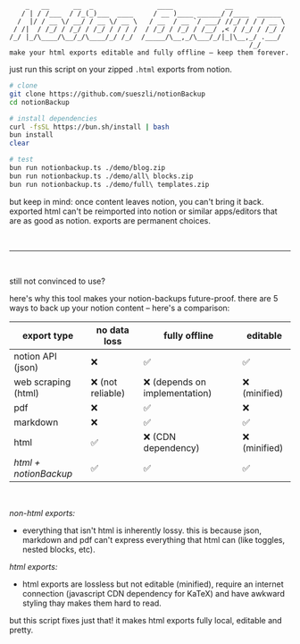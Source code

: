 ```
    _   __      __  _                ____             __
   / | / /___  / /_(_)___  ____     / __ )____ ______/ /____  ______
  /  |/ / __ \/ __/ / __ \/ __ \   / __  / __ `/ ___/ //_/ / / / __ \
 / /|  / /_/ / /_/ / /_/ / / / /  / /_/ / /_/ / /__/ ,< / /_/ / /_/ /
/_/ |_/\____/\__/_/\____/_/ /_/  /_____/\__,_/\___/_/|_|\__,_/ .___/
                                                            /_/
make your html exports editable and fully offline – keep them forever.
```

just run this script on your zipped `.html` exports from notion.

```bash
# clone
git clone https://github.com/sueszli/notionBackup
cd notionBackup

# install dependencies
curl -fsSL https://bun.sh/install | bash
bun install
clear

# test
bun run notionbackup.ts ./demo/blog.zip
bun run notionbackup.ts ./demo/all\ blocks.zip
bun run notionbackup.ts ./demo/full\ templates.zip
```

but keep in mind: once content leaves notion, you can't bring it back. exported html can't be reimported into notion or similar apps/editors that are as good as notion. exports are permanent choices.

<br>

---

<br>

still not convinced to use?

here's why this tool makes your notion-backups future-proof. there are 5 ways to back up your notion content – here's a comparison:

| export type           | no data loss      | fully offline                  | editable      |
| --------------------- | ----------------- | ------------------------------ | ------------- |
| notion API (json)     | ❌                | ✅                             | ✅            |
| web scraping (html)   | ❌ (not reliable) | ❌ (depends on implementation) | ❌ (minified) |
| pdf                   | ❌                | ✅                             | ❌            |
| markdown              | ❌                | ✅                             | ✅            |
| html                  | ✅                | ❌ (CDN dependency)            | ❌ (minified) |
| _html + notionBackup_ | ✅                | ✅                             | ✅            |

<br>

_non-html exports:_

- everything that isn't html is inherently lossy. this is because json, markdown and pdf can't express everything that html can (like toggles, nested blocks, etc).

_html exports:_

- html exports are lossless but not editable (minified), require an internet connection (javascript CDN dependency for KaTeX) and have awkward styling thay makes them hard to read.

but this script fixes just that! it makes html exports fully local, editable and pretty.
